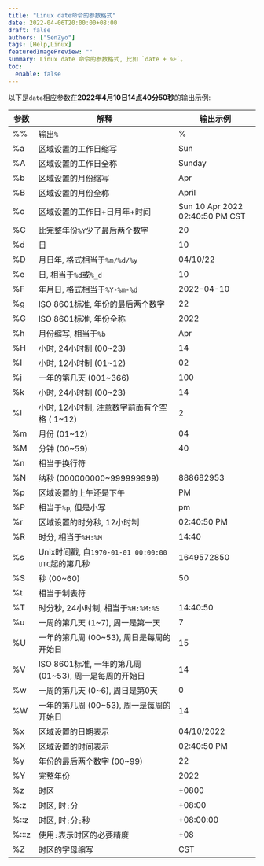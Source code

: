 ```yaml
---
title: "Linux date命令的参数格式"
date: 2022-04-06T20:00:00+08:00
draft: false
authors: ["SenZyo"]
tags: [Help,Linux]
featuredImagePreview: ""
summary: Linux date 命令的参数格式, 比如 `date + %F`。
toc:
  enable: false
---
```


以下是`date`相应参数在**2022年4月10日14点40分50秒**的输出示例: 

  | 参数  | 解释                                                    | 输出示例                        |
  | ----- | ------------------------------------------------------- | ------------------------------- |
  | %%    | 输出`%`                                                 | %                               |
  | %a    | 区域设置的工作日缩写                                    | Sun                             |
  | %A    | 区域设置的工作日全称                                    | Sunday                          |
  | %b    | 区域设置的月份缩写                                      | Apr                             |
  | %B    | 区域设置的月份全称                                      | April                           |
  | %c    | 区域设置的工作日+日月年+时间                            | Sun 10 Apr 2022 02:40:50 PM CST |
  | %C    | 比完整年份`%Y`少了最后两个数字                          | 20                              |
  | %d    | 日                                                      | 10                              |
  | %D    | 月日年, 格式相当于`%m/%d/%y`                            | 04/10/22                        |
  | %e    | 日, 相当于`%d`或`%_d`                                   | 10                              |
  | %F    | 年月日, 格式相当于`%Y-%m-%d`                            | 2022-04-10                      |
  | %g    | ISO 8601标准, 年份的最后两个数字                        | 22                              |
  | %G    | ISO 8601标准, 年份全称                                  | 2022                            |
  | %h    | 月份缩写, 相当于`%b`                                    | Apr                             |
  | %H    | 小时, 24小时制 (00~23)                                  | 14                              |
  | %I    | 小时, 12小时制 (01~12)                                  | 02                              |
  | %j    | 一年的第几天 (001~366)                                  | 100                             |
  | %k    | 小时, 24小时制 (00~23)                                  | 14                              |
  | %l    | 小时, 12小时制, 注意数字前面有个空格 ( 1~12)            | 2                               |
  | %m    | 月份 (01~12)                                            | 04                              |
  | %M    | 分钟 (00~59)                                            | 40                              |
  | %n    | 相当于换行符                                            |                                 |
  | %N    | 纳秒 (000000000~999999999)                              | 888682953                       |
  | %p    | 区域设置的上午还是下午                                  | PM                              |
  | %P    | 相当于`%p`, 但是小写                                    | pm                              |
  | %r    | 区域设置的时分秒, 12小时制                              | 02:40:50 PM                     |
  | %R    | 时分, 相当于`%H:%M`                                     | 14:40                           |
  | %s    | Unix时间戳, 自`1970-01-01 00:00:00 UTC`起的第几秒       | 1649572850                      |
  | %S    | 秒 (00~60)                                              | 50                              |
  | %t    | 相当于制表符                                            |                                 |
  | %T    | 时分秒, 24小时制, 相当于`%H:%M:%S`                      | 14:40:50                        |
  | %u    | 一周的第几天 (1~7), 周一是第一天                       | 7                               |
  | %U    | 一年的第几周 (00~53), 周日是每周的开始日               | 15                              |
  | %V    | ISO 8601标准, 一年的第几周 (01~53), 周一是每周的开始日 | 14                              |
  | %w    | 一周的第几天 (0~6), 周日是第0天                        | 0                               |
  | %W    | 一年的第几周 (00~53), 周一是每周的开始日               | 14                              |
  | %x    | 区域设置的日期表示                                      | 04/10/2022                      |
  | %X    | 区域设置的时间表示                                      | 02:40:50 PM                     |
  | %y    | 年份的最后两个数字 (00~99)                              | 22                              |
  | %Y    | 完整年份                                                | 2022                            |
  | %z    | 时区                                                    | +0800                           |
  | %:z   | 时区, 时`:`分                                           | +08:00                          |
  | %::z  | 时区, 时`:`分`:`秒                                      | +08:00:00                       |
  | %:::z | 使用`:`表示时区的必要精度                               | +08                             |
  | %Z    | 时区的字母缩写                                          | CST                             |


